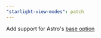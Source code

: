 ```yaml
---
"starlight-view-modes": patch
---
```


Add support for Astro's [base option](https://docs.astro.build/en/reference/configuration-reference/#base)
